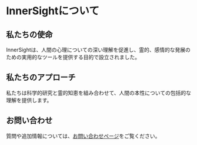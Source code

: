 # InnerSightについて

## 私たちの使命

InnerSightは、人間の心理についての深い理解を促進し、霊的、感情的な発展のための実用的なツールを提供する目的で設立されました。

## 私たちのアプローチ

私たちは科学的研究と霊的知恵を組み合わせて、人間の本性についての包括的な理解を提供します。

## お問い合わせ

質問や追加情報については、[お問い合わせページ](/ja/contact/)をご覧ください。
